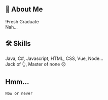 
## 👻 About Me
!Fresh Graduate <br/>
Nah...
## 🛠 Skills
Java, C#, Javascript, HTML, CSS, Vue, Node... <br/>
Jack of 👆, Master of none ☹️
## Hmm...
```
Now or never
```
